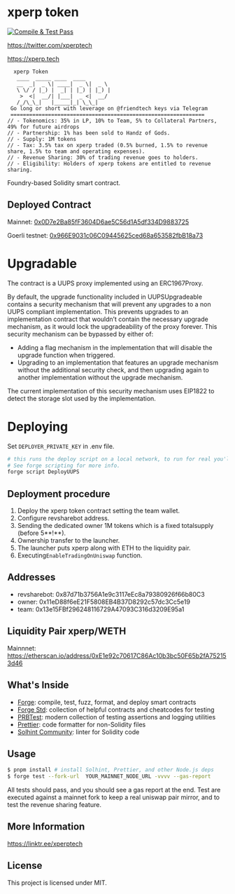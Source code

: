 # xperp token

[![Compile & Test Pass](https://github.com/x-perp/xperp/actions/workflows/ci.yml/badge.svg)](https://github.com/x-perp/xperp/actions/workflows/ci.yml)

https://twitter.com/xperptech

https://xperp.tech

```shell
  xperp Token
   ____  _____ ____  ____
   __  _|  _ \| ____|  _ \|  _ \
   \ \/ / |_) |  _| | |_) | |_) |
    >  <|  __/| |___|  _ <|  __/
   /_/\_\_|   |_____|_| \_\_|
 Go long or short with leverage on @friendtech keys via Telegram
 ==============================================================
// - Tokenomics: 35% in LP, 10% to Team, 5% to Collateral Partners, 49% for future airdrops
// - Partnership: 1% has been sold to Handz of Gods.
// - Supply: 1M tokens
// - Tax: 3.5% tax on xperp traded (0.5% burned, 1.5% to revenue share, 1.5% to team and operating expenses).
// - Revenue Sharing: 30% of trading revenue goes to holders.
// - Eligibility: Holders of xperp tokens are entitled to revenue sharing.
```

Foundry-based Solidity smart contract.

## Deployed Contract

Mainnet:
[0x0D7e2Ba85fF3604D6ae5C56d1A5df334D9883725](https://etherscan.io/address/0x0D7e2Ba85fF3604D6ae5C56d1A5df334D9883725)

Goerli testnet:
[0x966E9031c06C09445625ced68a653582fbB18a73](https://goerli.etherscan.io/address/0x966E9031c06C09445625ced68a653582fbB18a73)

# Upgradable

The contract is a UUPS proxy implemented using an ERC1967Proxy.

By default, the upgrade functionality included in UUPSUpgradeable contains a security mechanism that will prevent any
upgrades to a non UUPS compliant implementation. This prevents upgrades to an implementation contract that wouldn’t
contain the necessary upgrade mechanism, as it would lock the upgradeability of the proxy forever. This security
mechanism can be bypassed by either of:

- Adding a flag mechanism in the implementation that will disable the upgrade function when triggered.
- Upgrading to an implementation that features an upgrade mechanism without the additional security check, and then
  upgrading again to another implementation without the upgrade mechanism.

The current implementation of this security mechanism uses EIP1822 to detect the storage slot used by the
implementation.

# Deploying

Set `DEPLOYER_PRIVATE_KEY` in .env file.
```sh
# this runs the deploy script on a local network, to run for real you'll need to broadcast.
# See forge scripting for more info.
forge script DeployUUPS
```

## Deployment procedure

1. Deploy the xperp token contract setting the team wallet.
2. Configure revsharebot address.
3. Sending the dedicated owner 1M tokens which is a fixed totalsupply (before 5**!**).
4. Ownership transfer to the launcher.
5. The launcher puts xperp along with ETH to the liquidity pair.
6. Executing`EnableTradingOnUniswap` function.

## Addresses

- revsharebot: 0x87d71b3756A1e9c3117eEc8a79380926f66b80C3
- owner: 0x11eD88f6eE21F5808EB4B37D8292c57dc3Cc5e19
- team: 0x13e15FBf296248116729A47093C316d3209E95a1

## Liquidity Pair xperp/WETH

Mainnnet:
https://etherscan.io/address/0xE1e92c70617C86Ac10b3bc50F65b2fA752153d46

## What's Inside

- [Forge](https://github.com/foundry-rs/foundry/blob/master/forge): compile, test, fuzz, format, and deploy smart
  contracts
- [Forge Std](https://github.com/foundry-rs/forge-std): collection of helpful contracts and cheatcodes for testing
- [PRBTest](https://github.com/PaulRBerg/prb-test): modern collection of testing assertions and logging utilities
- [Prettier](https://github.com/prettier/prettier): code formatter for non-Solidity files
- [Solhint Community](https://github.com/solhint-community/solhint-community): linter for Solidity code

## Usage

```sh
$ pnpm install # install Solhint, Prettier, and other Node.js deps
$ forge test --fork-url  YOUR_MAINNET_NODE_URL -vvvv --gas-report
```

All tests should pass, and you should see a gas report at the end.
Test are executed against a mainnet fork to keep a real uniswap pair mirror, and to test the revenue sharing feature.

## More Information

https://linktr.ee/xperptech

## License

This project is licensed under MIT.
